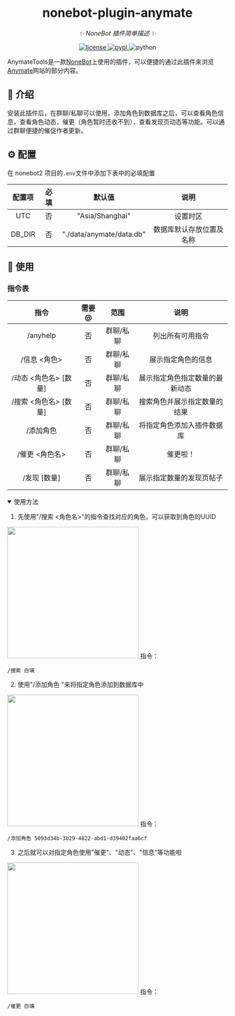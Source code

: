 <div align="center">

# nonebot-plugin-anymate

_✨ NoneBot 插件简单描述 ✨_


<a href="./LICENSE">
    <img src="https://img.shields.io/github/license/owner/nonebot-plugin-anymate.svg" alt="license">
</a>
<a href="https://pypi.org/project/nonebot-plugin-anymate/">
    <img src="https://img.shields.io/pypi/v/nonebot-plugin-anymate.svg" alt="pypi">
</a>
<img src="https://img.shields.io/badge/python-3.10+-blue.svg" alt="python">

</div>

AnymateTools是一款[NoneBot](https://nonebot.dev/)上使用的插件，可以便捷的通过此插件来浏览[Anymate](https://www.any-mate.com/)网站的部分内容。


## 📖 介绍

安装此插件后，在群聊/私聊可以使用，添加角色到数据库之后，可以查看角色信息，查看角色动态，催更（角色暂时还收不到），查看发现页动态等功能。可以通过群聊便捷的催促作者更新。


## ⚙️ 配置

在 nonebot2 项目的`.env`文件中添加下表中的必填配置

| 配置项 | 必填 | 默认值 | 说明 |
|:-----:|:----:|:----:|:----:|
| UTC | 否 | "Asia/Shanghai" | 设置时区 |
| DB_DIR | 否 | "./data/anymate/data.db" | 数据库默认存放位置及名称 |

## 🎉 使用
### 指令表
| 指令 | 需要@ | 范围 | 说明 |
|:-----:|:----:|:----:|:----:|
| /anyhelp | 否 | 群聊/私聊 | 列出所有可用指令 |
| /信息 <角色> | 否 | 群聊/私聊 | 展示指定角色的信息 |
| /动态 <角色名> [数量] | 否 | 群聊/私聊 | 展示指定角色指定数量的最新动态 |
| /搜索 <角色名> [数量] | 否 | 群聊/私聊 | 搜索角色并展示指定数量的结果 |
| /添加角色 <UUID> | 否 | 群聊/私聊 | 将指定角色添加入插件数据库 |
| /催更 <角色名> | 否 | 群聊/私聊 | 催更啦！ |
| /发现 [数量] | 否 | 群聊/私聊 | 展示指定数量的发现页帖子 |

<details open>
<summary>使用方法</summary>

1. 先使用"/搜索 <角色名>"的指令查找对应的角色，可以获取到角色的UUID

<img src="https://github.com/QuickLAW/nonebot-plugin-anymate/blob/main/img/101.jpg"  width="300" />
指令：

    /搜索 白璃

2. 使用"/添加角色 <UUID>"来将指定角色添加到数据库中

<img src="https://github.com/QuickLAW/nonebot-plugin-anymate/blob/main/img/102.jpg"  width="300" />
指令：

    /添加角色 5093d34b-3b29-4822-abd1-d39402faa6cf

3. 之后就可以对指定角色使用"催更"、"动态"、"信息"等功能啦

<img src="https://github.com/QuickLAW/nonebot-plugin-anymate/blob/main/img/103.jpg"  width="300" />
指令：

    /催更 白璃

</details>
